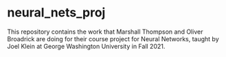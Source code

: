 # neural_nets_proj

This repository contains the work that Marshall Thompson and Oliver Broadrick are doing for their course project for Neural Networks, taught by Joel Klein at George Washington University in Fall 2021.
